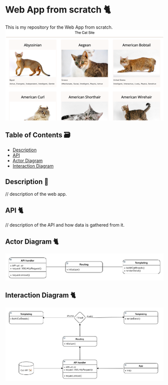 # Web App from scratch 🐈

This is my repository for the Web App from scratch.
![Screenshot](week1/public/img/screenshotFrontPage.png)

## Table of Contents 🗃
* [Description](#description-)
* [API](#API)
* [Actor Diagram](#API)
* [Interaction Diagram](#API)

## Description 📝
// description of the web app.

## API 🐈
// description of the API and how data is gathered from it.

## Actor Diagram 🐈
![Screenshot](week1/public/img/actorDiagram.png)

## Interaction Diagram 🐈
![Screenshot](week1/public/img/InteractionDiagram.png)
